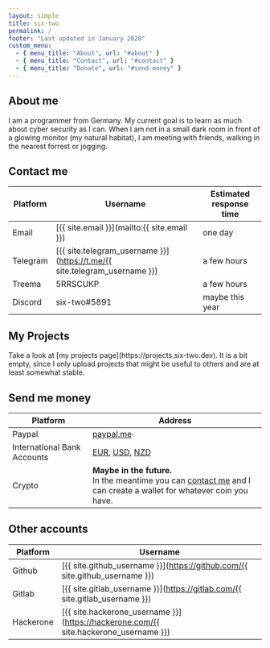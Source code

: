 ```yaml
---
layout: simple
title: six-two
permalink: /
footer: "Last updated in January 2020"
custom_menu:
  - { menu_title: "About", url: "#about" }
  - { menu_title: "Contact", url: "#contact" }
  - { menu_title: "Donate", url: "#send-money" }
---
```


<!-- Why are you looking at my source code? I am pretty sure I left no sensitive information in here -->

<h2 class="section-header" id="about">About me</h2>
I am a programmer from Germany.
My current goal is to learn as much about cyber security as I can.
When I am not in a small dark room in front of a glowing monitor (my natural habitat), I am meeting with friends, walking in the nearest forrest or jogging.

<h2 class="section-header" id="contact">Contact me</h2>

Platform | Username | Estimated response time
---|--- | ---
Email | [{{ site.email }}](mailto:{{ site.email }}) | one day
Telegram | [{{ site.telegram_username }}](https://t.me/{{ site.telegram_username }}) | a few hours
Treema | 5RRSCUKP | a few hours
Discord | six-two#5891 | maybe this year

<h2 class="section-header" id="contact">My Projects</h2>
Take a look at [my projects page](https://projects.six-two.dev). It is a bit empty, since I only upload projects that might be useful to others and are at least somewhat stable.


<h2 class="section-header" id="send-money">Send me money</h2>
<!-- Well, you probably have no reason to send me any money.
But you can still buy me a pizza to show what a nice person you are. -->

Platform | Address
---|---
Paypal | [paypal.me](https://paypal.me/patrickschlueter)
International Bank Accounts | [EUR](/bank-accounts#eur), [USD](/bank-accounts#usd), [NZD](/bank-accounts#nzd)
Crypto | **Maybe in the future.**<br>In the meantime you can [contact me](/#contact) and I can create a wallet for whatever coin you have.

<h2 class="section-header">Other accounts</h2>

Platform | Username
---|---
Github | [{{ site.github_username }}](https://github.com/{{ site.github_username }})
Gitlab | [{{ site.gitlab_username }}](https://gitlab.com/{{ site.gitlab_username }})
Hackerone | [{{ site.hackerone_username }}](https://hackerone.com/{{ site.hackerone_username }})

<!-- Gitlab: user=six-two password=Buffy2015 -->
